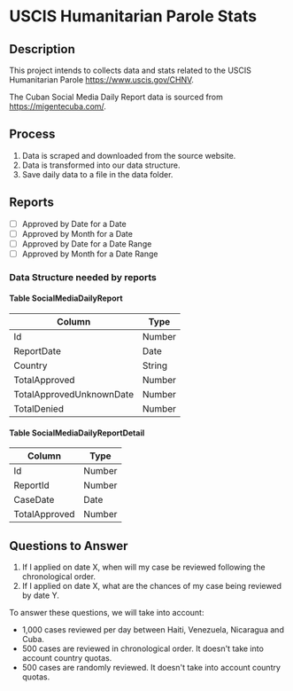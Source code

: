 # USCIS Humanitarian Parole Stats

## Description

This project intends to collects data and stats related to the USCIS Humanitarian Parole https://www.uscis.gov/CHNV.

The Cuban Social Media Daily Report data is sourced from https://migentecuba.com/.

## Process

1. Data is scraped and downloaded from the source website.
2. Data is transformed into our data structure.
3. Save daily data to a file in the data folder.

## Reports

- [ ] Approved by Date for a Date
- [ ] Approved by Month for a Date
- [ ] Approved by Date for a Date Range
- [ ] Approved by Month for a Date Range

### Data Structure needed by reports

#### Table SocialMediaDailyReport

| Column                   | Type    |
| ------------------------ | ------- |
| Id                       | Number  |
| ReportDate               | Date    |
| Country                  | String  |
| TotalApproved            | Number  |
| TotalApprovedUnknownDate | Number  |
| TotalDenied              | Number  |

#### Table SocialMediaDailyReportDetail

| Column        | Type    |
| ------------- | ------- |
| Id            | Number  |
| ReportId      | Number  |
| CaseDate      | Date    |
| TotalApproved | Number  |

## Questions to Answer

1. If I applied on date X, when will my case be reviewed following the chronological order.
2. If I applied on date X, what are the chances of my case being reviewed by date Y.

To answer these questions, we will take into account:
- 1,000 cases reviewed per day between Haiti, Venezuela, Nicaragua and Cuba.
- 500 cases are reviewed in chronological order. It doesn't take into account country quotas.
- 500 cases are randomly reviewed. It doesn't take into account country quotas.